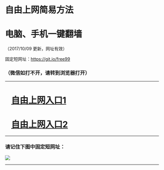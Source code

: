 ﻿# 自由上网简易方法

# 电脑、手机一键翻墙

（2017/10/09 更新，网址有效）

固定短网址：https://git.io/free99

### （微信如打不开，请转到浏览器打开）


***





# &nbsp;&nbsp; <a href="http://ft515419216.fwq-tz-1001.info/fwqtz01.html?t=100900112860 " target="_blank">自由上网入口1</a>
# &nbsp;&nbsp; <a href="http://ft69845507.fwq-tz-1002.info/fwqtz02.html?t=100900127845 " target="_blank">自由上网入口2</a>
***

### 请记住下图中固定短网址：

<img src="https://s3-us-west-2.amazonaws.com/fwq-1001/yjfq-20170905okok.png" /> 


***

